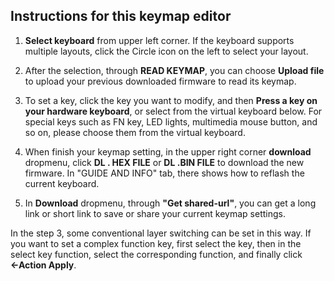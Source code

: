 ## Instructions for this keymap editor

1. **Select keyboard** from upper left corner. If the keyboard supports multiple layouts, click the Circle icon on the left to select your layout. 

2. After the selection, through **READ KEYMAP**, you can choose **Upload file** to upload your previous downloaded firmware to read its keymap.

3. To set a key, click the key you want to modify, and then **Press a key on your hardware keyboard**, or select from the virtual keyboard below. For special keys such as FN key, LED lights, multimedia mouse button, and so on, please choose them from the virtual keyboard.

4. When finish your keymap setting, in the upper right corner **download** dropmenu, click **DL . HEX FILE** or **DL .BIN FILE** to download the new firmware. In "GUIDE AND INFO" tab, there shows how to reflash the current keyboard. 

5. In **Download** dropmenu, through **"Get shared-url"**, you can get a long link or short link to save or share your current keymap settings.

In the step 3, some conventional layer switching can be set in this way. If you want to set a complex function key, first select the key, then in the select key function, select the corresponding function, and finally click **←Action Apply**.